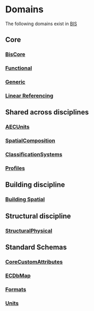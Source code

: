 # Domains

The following domains exist in [BIS](../index.md)

## Core

### [BisCore](./BisCore.ecschema.md)

### [Functional](./Functional.ecschema.md)

### [Generic](./Generic.ecschema.md)

### [Linear Referencing](./LinearReferencing.ecschema.md)

## Shared across disciplines

### [AECUnits](./AecUnits.ecschema.md)

### [SpatialComposition](./SpatialComposition.ecschema.md)

### [ClassificationSystems](./ClassificationSystems.ecschema.md)

### [Profiles](./Profiles.ecschema.md)

## Building discipline

### [Building Spatial](./BuildingSpatial.ecschema.md)

## Structural discipline

### [StructuralPhysical](./StructuralPhysical.ecschema.md)

## Standard Schemas

### [CoreCustomAttributes](./CoreCustomAttributes.ecschema.md)

### [ECDbMap](./ECDbMap.ecschema.md)

### [Formats](./Formats.ecschema.md)

### [Units](./Units.ecschema.md)
